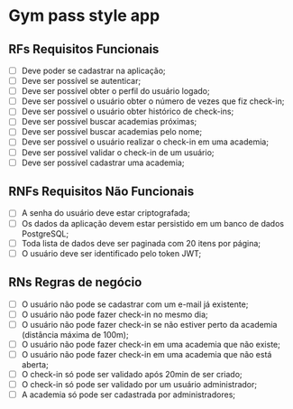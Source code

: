 # Gym pass style app

## RFs Requisitos Funcionais

- [ ] Deve poder se cadastrar na aplicação;
- [ ] Deve ser possível se autenticar;
- [ ] Deve ser possível obter o perfil do usuário logado;
- [ ] Deve ser possível o usuário obter o número de vezes que fiz check-in;
- [ ] Deve ser possível o usuário obter histórico de check-ins;
- [ ] Deve ser possível buscar academias próximas;
- [ ] Deve ser possível buscar academias pelo nome;
- [ ] Deve ser possível o usuário realizar o check-in em uma academia;
- [ ] Deve ser possível validar o check-in de um usuário;
- [ ] Deve ser possível cadastrar uma academia;

## RNFs Requisitos Não Funcionais

- [ ] A senha do usuário deve estar criptografada;
- [ ] Os dados da aplicação devem estar persistido em um banco de dados PostgreSQL;
- [ ] Toda lista de dados deve ser paginada com 20 itens por página;
- [ ] O usuário deve ser identificado pelo token JWT;

## RNs Regras de negócio

- [ ] O usuário não pode se cadastrar com um e-mail já existente;
- [ ] O usuário não pode fazer check-in no mesmo dia;
- [ ] O usuário não pode fazer check-in se não estiver perto da academia (distância máxima de 100m);
- [ ] O usuário não pode fazer check-in em uma academia que não existe;
- [ ] O usuário não pode fazer check-in em uma academia que não está aberta;
- [ ] O check-in só pode ser validado após 20min de ser criado;
- [ ] O check-in só pode ser validado por um usuário administrador;
- [ ] A academia só pode ser cadastrada por administradores;